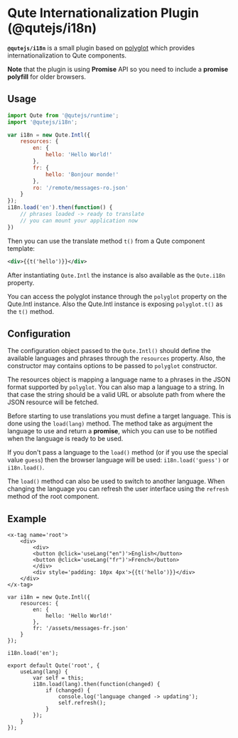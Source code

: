 # Qute Internationalization Plugin (@qutejs/i18n)

**`@qutejs/i18n`** is a small plugin based on [polyglot](https://airbnb.io/polyglot.js/) which provides internationalization to Qute components.

**Note** that the plugin is using **Promise** API so you need to include a **promise polyfill** for older browsers.

## Usage

```javascript
import Qute from '@qutejs/runtime';
import '@qutejs/i18n';

var i18n = new Qute.Intl({
	resources: {
		en: {
			hello: 'Hello World!'
		},
		fr: {
			hello: 'Bonjour monde!'
		},
		ro: '/remote/messages-ro.json'
	}
});
i18n.load('en').then(function() {
	// phrases loaded -> ready to translate
	// you can mount your application now
})
```

Then you can use the translate method `t()` from a Qute component template:

```xml
<div>{{t('hello')}}</div>
```

After instantiating `Qute.Intl` the instance is also available as the  `Qute.i18n` property.

You can access the polyglot instance through the `polyglot` property on the Qute.Intl instance. Also the Qute.Intl instance is exposing `polyglot.t()` as the `t()` method.

## Configuration

The configuration object passed to the `Qute.Intl()` should define the available languages and phrases through the `resources` property. Also, the constructor may contains options to be passed to `polyglot` constructor.

The resources object is mapping a language name to a phrases in the JSON format supported by `polyglot`. You can also map a language to a string. In that case the string should be a valid URL or absolute path from where the JSON resource will be fetched.

Before starting to use translations you must define a target language. This is done using the `load(lang)` method. The method take as argujment the language to use and return a **promise**, which you can use to be notified when the language is ready to be used.

If you don't pass a language to the `load()` method (or if you use the special value `guess`) then the browser language will be used: `i18n.load('guess')` or `i18n.load()`.

The `load()` method can also be used to switch to another language. When changing the language you can refresh the user interface using the `refresh` method of the root component.

## Example

```jsq
<x-tag name='root'>
	<div>
		<div>
		<button @click='useLang("en")'>English</button>
		<button @click='useLang("fr")'>French</button>
		</div>
		<div style='padding: 10px 4px'>{{t('hello')}}</div>
	</div>
</x-tag>

var i18n = new Qute.Intl({
	resources: {
		en: {
			hello: 'Hello World!'
		},
		fr: '/assets/messages-fr.json'
	}
});

i18n.load('en');

export default Qute('root', {
	useLang(lang) {
		var self = this;
		i18n.load(lang).then(function(changed) {
			if (changed) {
				console.log('language changed -> updating');
				self.refresh();
			}
		});
	}
});
```


